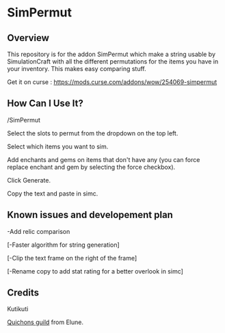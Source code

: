 # SimPermut

## Overview

This repository is for the addon SimPermut which make a string usable by SimulationCraft with all the different permutations for the items you have in your inventory. This makes easy comparing stuff.


Get it on curse : https://mods.curse.com/addons/wow/254069-simpermut

## How Can I Use It?

/SimPermut


Select the slots to permut from the dropdown on the top left.

Select which items you want to sim.

Add enchants and gems on items that don't have any (you can force replace enchant and gem by selecting the force checkbox).

Click Generate.

Copy the text and paste in simc.


## Known issues and developement plan

-Add relic comparison
 
 
[-Faster algorithm for string generation]

[-Clip the text frame on the right of the frame]

[-Rename copy to add stat rating for a better overlook in simc]



## Credits
Kutikuti 

[Quichons guild](http://www.quichons.fr/) from Elune.